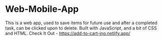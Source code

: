 # Web-Mobile-App
This is a web app, used to save items for future use and after a completed task, can be clicked upon to delete. Built with JavaScript, and a bit of CSS and HTML.
Check It Out - https://add-to-cart-jno.netlify.app/
